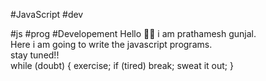 #JavaScript
#dev   

#js 
#prog
#Developement
Hello 🙋‍♂️ i am prathamesh gunjal. 
<br>
Here i am going to write the javascript programs.
<br>
stay tuned!!
<br> 
while (doubt)
{
exercise;
if (tired) break; 
sweat it out;
}

 
 

